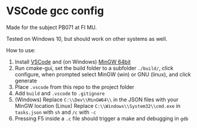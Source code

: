 # VSCode gcc config

Made for the subject PB071 at FI MU.

Tested on Windows 10, but should work on other systems as well.

How to use:

1. Install [VSCode](https://code.visualstudio.com/) and (on Windows) [MinGW 64bit](https://sourceforge.net/projects/mingw-w64/)
2. Run cmake-gui, set the build folder to a subfolder `./build/`, click configure, when prompted select MinGW (win) or GNU (linux), and click generate
3. Place `.vscode` from this repo to the project folder
4. Add `build` and `.vscode` to `.gitignore`
5. (Windows) Replace `C:\\Dev\\MinGW64\\` in the JSON files with your MinGW location
   (Linux) Replace `C:\\Windows\\System32\\cmd.exe` in `tasks.json` with `sh` and `/c` with `-c`
6. Pressing F5 inside a `.c` file should trigger a make and debugging in `gdb`